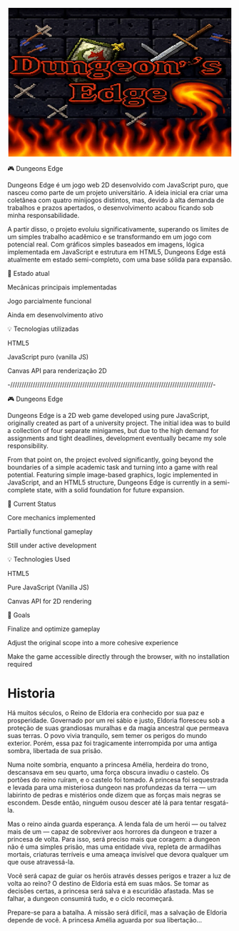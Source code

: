 <p align="center">
  <img src="images\imagens de fundo\fundo do menuprincipal\meu-fundo.gif" alt="Menu principal" width="500"/>
</p>


🎮 Dungeons Edge

Dungeons Edge é um jogo web 2D desenvolvido com JavaScript puro, que nasceu como parte de um projeto universitário. A ideia inicial era criar uma coletânea com quatro minijogos distintos, mas, devido à alta demanda de trabalhos e prazos apertados, o desenvolvimento acabou ficando sob minha responsabilidade.

A partir disso, o projeto evoluiu significativamente, superando os limites de um simples trabalho acadêmico e se transformando em um jogo com potencial real. Com gráficos simples baseados em imagens, lógica implementada em JavaScript e estrutura em HTML5, Dungeons Edge está atualmente em estado semi-completo, com uma base sólida para expansão.

🚧 Estado atual

Mecânicas principais implementadas

Jogo parcialmente funcional

Ainda em desenvolvimento ativo

💡 Tecnologias utilizadas

HTML5

JavaScript puro (vanilla JS)

Canvas API para renderização 2D


-//////////////////////////////////////////////////////////////////////////////////////////-


🎮 Dungeons Edge

Dungeons Edge is a 2D web game developed using pure JavaScript, originally created as part of a university project. The initial idea was to build a collection of four separate minigames, but due to the high demand for assignments and tight deadlines, development eventually became my sole responsibility.

From that point on, the project evolved significantly, going beyond the boundaries of a simple academic task and turning into a game with real potential. Featuring simple image-based graphics, logic implemented in JavaScript, and an HTML5 structure, Dungeons Edge is currently in a semi-complete state, with a solid foundation for future expansion.

🚧 Current Status

Core mechanics implemented

Partially functional gameplay

Still under active development

💡 Technologies Used

HTML5

Pure JavaScript (Vanilla JS)

Canvas API for 2D rendering

🎯 Goals

Finalize and optimize gameplay

Adjust the original scope into a more cohesive experience

Make the game accessible directly through the browser, with no installation required


# Historia

Há muitos séculos, o Reino de Eldoria era conhecido por sua paz e prosperidade. Governado por um rei sábio e justo, Eldoria floresceu sob a proteção de suas grandiosas muralhas e da magia ancestral que permeava suas terras. O povo vivia tranquilo, sem temer os perigos do mundo exterior. Porém, essa paz foi tragicamente interrompida por uma antiga sombra, libertada de sua prisão.

Numa noite sombria, enquanto a princesa Amélia, herdeira do trono, descansava em seu quarto, uma força obscura invadiu o castelo. Os portões do reino ruíram, e o castelo foi tomado. A princesa foi sequestrada e levada para uma misteriosa dungeon nas profundezas da terra — um labirinto de pedras e mistérios onde dizem que as forças mais negras se escondem. Desde então, ninguém ousou descer até lá para tentar resgatá-la.

Mas o reino ainda guarda esperança. A lenda fala de um herói — ou talvez mais de um — capaz de sobreviver aos horrores da dungeon e trazer a princesa de volta. Para isso, será preciso mais que coragem: a dungeon não é uma simples prisão, mas uma entidade viva, repleta de armadilhas mortais, criaturas terríveis e uma ameaça invisível que devora qualquer um que ouse atravessá-la.

Você será capaz de guiar os heróis através desses perigos e trazer a luz de volta ao reino? O destino de Eldoria está em suas mãos. Se tomar as decisões certas, a princesa será salva e a escuridão afastada. Mas se falhar, a dungeon consumirá tudo, e o ciclo recomeçará.

Prepare-se para a batalha. A missão será difícil, mas a salvação de Eldoria depende de você. A princesa Amélia aguarda por sua libertação...

